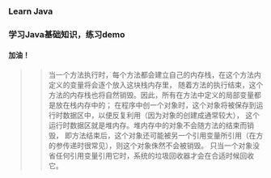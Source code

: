 ### Learn Java

### 学习Java基础知识，练习demo

#### 加油！

>>当一个方法执行时，每个方法都会建立自己的内存栈，在这个方法内定义的变量将会逐个放入这块栈内存里，
>>随着方法的执行结束，这个方法的内存栈也将自然销毁。因此，所有在方法中定义的局部变量都是放在栈内存中的；
>>在程序中创一个对象时，这个对象将被保存到运行时数据区中，以便反复利用（因为对象的创建成通常较大），
>>这个运行时数据区就是堆内存。堆内存中的对象不会随方法的结束而销毁，
>>即方法结束后，这个对象还可能被另一个引用变量所引用（在方的参传递时很常见），则这个对象侏然不会被销毁。
>>只当一个对象没省任何引用变量引用它时，系统的垃圾回收器才会在合适时候回收它。
